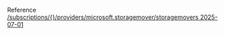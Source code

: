 Reference [/subscriptions/{}/providers/microsoft.storagemover/storagemovers 2025-07-01](/Resources/mgmt-plane/L3N1YnNjcmlwdGlvbnMve30vcHJvdmlkZXJzL21pY3Jvc29mdC5zdG9yYWdlbW92ZXIvc3RvcmFnZW1vdmVycw==/2025-07-01.xml)

